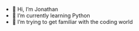 - 👋 Hi, I’m Jonathan
- 🌱 I’m currently learning Python
- 💞️ I’m trying to get familiar with the coding world

<!---
This year i decided it is time for some change and picked up Python, the last 6 months have been challenging but i am exited about the progress i have made in that time. I still have a long way to go but have learned that i enjoy writing code and am very positive about what the future brings!
--->
